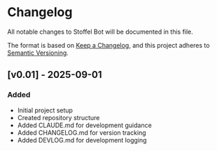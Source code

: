# Changelog

All notable changes to Stoffel Bot will be documented in this file.

The format is based on [Keep a Changelog](https://keepachangelog.com/en/1.0.0/),
and this project adheres to [Semantic Versioning](https://semver.org/spec/v2.0.0.html).

## [v0.01] - 2025-09-01

### Added
- Initial project setup
- Created repository structure
- Added CLAUDE.md for development guidance
- Added CHANGELOG.md for version tracking
- Added DEVLOG.md for development logging